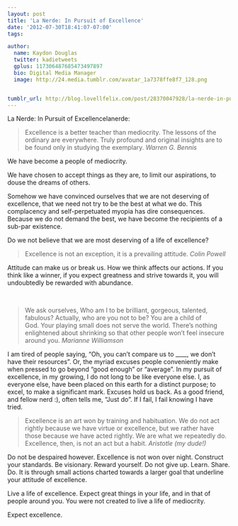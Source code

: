 ```yaml
---
layout: post
title: 'La Nerde: In Pursuit of Excellence'
date: '2012-07-30T18:41:07-07:00'
tags:

author:
  name: Kaydon Douglas
  twitter: kadietweets
  gplus: 117306487685473497897
  bio: Digital Media Manager
  image: http://24.media.tumblr.com/avatar_1a7378ffe8f7_128.png


tumblr_url: http://blog.lovellfelix.com/post/28370047928/la-nerde-in-pursuit-of-excellence
---
```

La Nerde: In Pursuit of Excellencelanerde:

>Excellence is a better teacher than mediocrity. The lessons of the ordinary are everywhere. Truly profound and original insights are to be found only in studying the exemplary. <cite>Warren G. Bennis</cite>


We have become a people of mediocrity.

We have chosen to accept things as they are, to limit our aspirations, to douse the dreams of others. <!-- more -->


Somehow we have convinced ourselves that we are not deserving of excellence, that we need not try to be the best at what we do.
This complacency and self-perpetuated myopia has dire consequences. Because we do not demand the best, we have become the recipients of a sub-par existence. 

Do we not believe that we are most deserving of a life of excellence? 

>Excellence is not an exception, it is a prevailing attitude. <cite>Colin Powell</cite>

Attitude can make us or break us. How we think affects our actions. If you think like a winner, if you expect greatness and strive towards it, you will undoubtedly be rewarded with abundance.

 
>We ask ourselves, Who am I to be brilliant, gorgeous, talented, fabulous? Actually, who are you not to be? You are a child of God. Your playing small does not serve the world. There’s nothing enlightened about shrinking so that other people won’t feel insecure around you. <cite>Marianne Williamson</cite>

I am tired of people saying, “Oh, you can’t compare us to ____, we don’t have their resources”. Or, the myriad excuses people conveniently make when pressed to go beyond “good enough” or “average”.
 In my pursuit of excellence, in my growing, I do not long to be like everyone else. I, as everyone else, have been placed on this earth for a distinct purpose; to excel, to make a significant mark. Excuses hold us back. As a good friend, and fellow nerd :), often tells me, “Just do”. If I fail, I fail knowing I have tried. 

>Excellence is an art won by training and habituation. We do not act rightly because we have virtue or excellence, but we rather have those because we have acted rightly. We are what we repeatedly do. Excellence, then, is not an act but a habit. <cite>Aristotle (my dude!) </cite>

Do not be despaired however. Excellence is not won over night. Construct your standards. Be visionary.
Reward yourself. Do not give up. Learn. Share. Do. It is through small actions charted towards a larger goal that underline your attitude of excellence.


Live a life of excellence. Expect great things in your life, and in that of people around you. You were not created to live a life of mediocrity. 


Expect excellence. 
